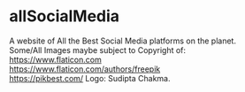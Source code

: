 # allSocialMedia
A website of All the Best Social Media platforms on the planet.<br/>
Some/All Images maybe subject to Copyright of:<br/>
https://www.flaticon.com<br/>
https://www.flaticon.com/authors/freepik<br/>
https://pikbest.com/ Logo: Sudipta Chakma.